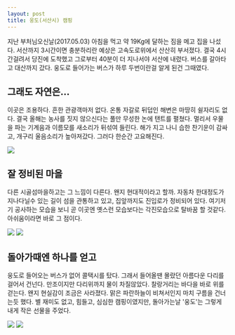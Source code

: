```yaml
---
layout: post
title: 웅도(서산시) 캠핑
---
```


지난 부처님오신날(2017.05.03) 아침을 먹고 약 19Kg에 달하는 짐을 메고 집을 나섰다. 서산까지 3시간이면 충분하리란 예상은 고속도로위에서 산산히 부서졌다. 결국 4시간걸려서 당진에 도착했고 그로부터 40분이 더 지나서야 서산에 내렸다. 버스를 갈아타고 대산까지 갔다. 웅도로 들어가는 버스가 하루 두번이란걸 알게 된건 그때였다.

## 그래도 자연은... <i class="fa fa-leaf" aria-hidden="true"></i>

이곳은 조용하다. 흔한 관광객마저 없다. 온통 자갈로 뒤덥인 해변은 마땅히 쉴자리도 없다. 결국 올해는 농사를 짓지 않으신다는 풀만 무성한 논에 탠트를 펼쳤다. 멀리서 우물을 파는 기계음과 이름모를 새소리가 뒤섞여 들린다. 해가 지고 나니 습한 찬기운이 감싸고, 개구리 울음소리가 높아져갔다. 그러다 한순간 고요해진다.

<div class="images">
	<img src="{{ site.baseurl }}/images/others/woongdo-camping/IMG_1391.JPG">
</div>

## 잘 정비된 마을 <i class="fa fa-building-o" aria-hidden="true"></i>

다른 시골섬마을하고는 그 느낌이 다른다. 왠지 현대적이라고 할까. 자동차 한대정도가 지나다닐수 있는 길이 섬을 관통하고 있고, 집앞까지도 진입로가 정비되어 있다. 여기저기 공사하는 모습을 보니 곧 이곳엔 옛스런 모습보다는 각진모습으로 탈바꿈 할 것같다. 아쉬움이라면 바로 그 점이다.

<div class="images">
	<img src="{{ site.baseurl }}/images/others/woongdo-camping/IMG_1393.JPG">
	<img src="{{ site.baseurl }}/images/others/woongdo-camping/IMG_1395.JPG">
</div>

## 돌아가때엔 하나를 얻고 <i class="fa fa-gift" aria-hidden="true"></i>

웅도로 들어오는 버스가 없어 콜택시를 탔다. 그래서 들어올땐 몰랐던 아름다운 다리를 걸어서 건넌다. 만조이지만 다리위까지 물이 차질않았다. 찰랑거리는 바다을 바로 위를 걷는다. 왠지 현실감이 조금은 사라졌다. 맑은 파란하늘이 비쳐서인지 마치 구름을 건너는듯 했다. 별 재미도 없고, 힘들고, 심심한 캠핑이였지만, 돌아가는날 '웅도'는 그렇게 내게 작은 선물을 주었다.

<div class="images">
	<img src="{{ site.baseurl }}/images/others/woongdo-camping/IMG_1394.JPG">
	<img src="{{ site.baseurl }}/images/others/woongdo-camping/IMG_1396.JPG">
</div>